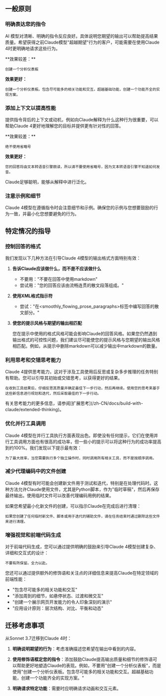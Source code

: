 ## 一般原则

### 明确表达您的指令

AI 模型对清晰、明确的指令反应良好。具体说明您期望的输出可以帮助提高结果质量。希望获得之前Claude模型"超越期望"行为的客户，可能需要在使用Claude 4时更明确地请求这些行为。

<Accordion title="示例：创建分析仪表板">
  **效果较差：**

  ```text
  创建一个分析仪表板
  ```

  **效果更好：**

  ```text
  创建一个分析仪表板。包含尽可能多的相关功能和交互。超越基础功能，创建一个功能齐全的实现方案。
  ```
</Accordion>

### 添加上下文以提高性能

提供指令背后的上下文或动机，例如向Claude解释为什么这种行为很重要，可以帮助Claude 4更好地理解您的目标并提供更有针对性的回答。

<Accordion title="示例：格式偏好">
  **效果较差：**

  ```text
  绝不使用省略号
  ```

  **效果更好：**

  ```text
  您的回答将由文本转语音引擎朗读，所以请不要使用省略号，因为文本转语音引擎不知道如何发音。
  ```
</Accordion>

Claude足够聪明，能够从解释中进行泛化。

### 注意示例和细节

Claude 4模型在遵循指令时会注意细节和示例。确保您的示例与您想要鼓励的行为一致，并最小化您想要避免的行为。

## 特定情况的指导

### 控制回答的格式

我们发现以下几种方法在引导Claude 4模型的输出格式方面特别有效：

1. **告诉Claude应该做什么，而不是不应该做什么**

   * 不要用："不要在回答中使用markdown"
   * 尝试用："您的回答应该由流畅连贯的散文段落组成。"

2. **使用XML格式指示符**

   * 尝试："在\<smoothly\_flowing\_prose\_paragraphs>标签中编写回答的散文部分。"

3. **使您的提示风格与期望的输出相匹配**

   您在提示中使用的格式风格可能会影响Claude的回答风格。如果您仍然遇到输出格式的可控性问题，我们建议尽可能使您的提示风格与您期望的输出风格相匹配。例如，从提示中删除markdown可以减少输出中markdown的数量。

### 利用思考和交错思考能力

Claude 4提供思考能力，这对于涉及工具使用后反思或复杂多步推理的任务特别有帮助。您可以引导其初始或交错思考，以获得更好的结果。

```text 示例提示
在收到工具结果后，仔细反思其质量并确定最佳下一步行动，然后再继续。使用您的思考来基于这些新信息进行规划和迭代，然后采取最佳的下一步行动。
```

<Info>
  有关思考能力的更多信息，请参阅[扩展思考](/zh-CN/docs/build-with-claude/extended-thinking)。
</Info>

### 优化并行工具调用

Claude 4模型在并行工具执行方面表现出色。即使没有任何提示，它们在使用并行工具调用方面也有很高的成功率，但一些小的提示可以将这种行为的成功率提高到约100%。我们发现以下提示最有效：

```text 代理的示例提示
为了最大效率，当您需要执行多个独立操作时，同时调用所有相关工具，而不是按顺序调用。
```

### 减少代理编码中的文件创建

Claude 4模型有时可能会创建新文件用于测试和迭代，特别是在处理代码时。这种方法允许Claude使用文件，尤其是Python脚本，作为"临时草稿"，然后再保存最终输出。使用临时文件可以改善代理编码用例的结果。

如果您希望最小化新文件的创建，可以指示Claude在完成后进行清理：

```text 示例提示
如果您创建了任何临时新文件、脚本或用于迭代的辅助文件，请在任务结束时通过删除这些文件来进行清理。
```

### 增强视觉和前端代码生成

对于前端代码生成，您可以通过提供明确的鼓励来引导Claude 4模型创建复杂、详细和交互式的设计：

```text 示例提示
不要有所保留。全力以赴。
```

您还可以通过提供额外的修饰语和关注点的详细信息来提高Claude在特定领域的前端性能：

* "包含尽可能多的相关功能和交互"
* "添加周到的细节，如悬停状态、过渡和微交互"
* "创建一个展示网页开发能力的令人印象深刻的演示"
* "应用设计原则：层次结构、对比、平衡和动态"

## 迁移考虑事项

从Sonnet 3.7迁移到Claude 4时：

1. **明确说明期望的行为**：考虑准确描述您希望在输出中看到的内容。

2. **使用修饰语框定您的指令**：添加鼓励Claude提高输出质量和细节的修饰语可以帮助更好地塑造Claude的表现。例如，不要用"创建一个分析仪表板"，而是使用"创建一个分析仪表板。包含尽可能多的相关功能和交互。超越基础功能，创建一个功能齐全的实现方案。"

3. **明确请求特定功能**：需要时应明确请求动画和交互元素。
